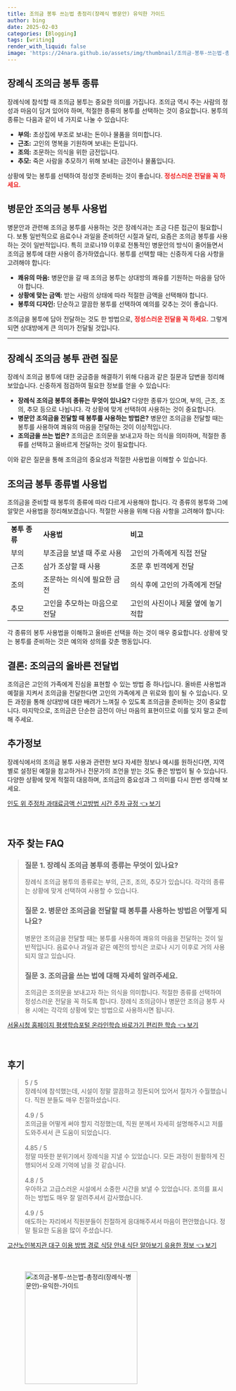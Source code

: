```yaml
---
title: 조의금 봉투 쓰는법 총정리(장례식 병문안) 유익한 가이드
author: bing
date: 2025-02-03
categories: [Blogging]
tags: [writing]
render_with_liquid: false
image: 'https://24nara.github.io/assets/img/thumbnail/조의금-봉투-쓰는법-총정리(장례식-병문안)-유익한-가이드.webp'
---
```



<h2 id='장례식_조의금_봉투_종류'>장례식 조의금 봉투 종류</h2>

<p>장례식에 참석할 때 조의금 봉투는 중요한 의미를 가집니다. 조의금 역시 주는 사람의 정성과 마음이 담겨 있어야 하며, 적절한 종류의 봉투를 선택하는 것이 중요합니다. 봉투의 종류는 다음과 같이 네 가지로 나눌 수 있습니다:</p>

<ul>
    <li><b>부의:</b> 초상집에 부조로 보내는 돈이나 물품을 의미합니다.</li>
    <li><b>근조:</b> 고인의 명복을 기원하며 보내는 돈입니다.</li>
    <li><b>조의:</b> 조문하는 의식을 위한 금전입니다.</li>
    <li><b>추모:</b> 죽은 사람을 추모하기 위해 보내는 금전이나 물품입니다.</li>
</ul>

<p>상황에 맞는 봉투를 선택하여 정성껏 준비하는 것이 좋습니다. <b><span style="color: #ee2323;">정성스러운 전달을 꼭 하세요.</span></b></p>

<h2 id='병문안_조의금_봉투_사용법'>병문안 조의금 봉투 사용법</h2>

<p>병문안과 관련해 조의금 봉투를 사용하는 것은 장례식과는 조금 다른 접근이 필요합니다. 보통 일반적으로 음료수나 과일을 준비하던 시절과 달리, 요즘은 조의금 봉투를 사용하는 것이 일반적입니다. 특히 코로나19 이후로 전통적인 병문안의 방식이 줄어들면서 조의금 봉투에 대한 사용이 증가하였습니다. 봉투를 선택할 때는 신중하게 다음 사항을 고려해야 합니다:</p>

<ul>
    <li><b>쾌유의 마음:</b> 병문안을 갈 때 조의금 봉투는 상대방의 쾌유를 기원하는 마음을 담아야 합니다.</li>
    <li><b>상황에 맞는 금액:</b> 받는 사람의 상태에 따라 적절한 금액을 선택해야 합니다.</li>
    <li><b>봉투의 디자인:</b> 단순하고 깔끔한 봉투를 선택하여 예의를 갖추는 것이 좋습니다.</li>
</ul>

<p>조의금을 봉투에 담아 전달하는 것도 한 방법으로, <b><span style="color: #ee2323;">정성스러운 전달을 꼭 하세요.</span></b> 그렇게 되면 상대방에게 큰 의미가 전달될 것입니다.</p>

<hr />

<h2 id='장례식_조의금_봉투_질문'>장례식 조의금 봉투 관련 질문</h2>

<p>장례식 조의금 봉투에 대한 궁금증을 해결하기 위해 다음과 같은 질문과 답변을 정리해보았습니다. 신중하게 점검하여 필요한 정보를 얻을 수 있습니다:</p>

<ul>
    <li><b>장례식 조의금 봉투의 종류는 무엇이 있나요?</b> 다양한 종류가 있으며, 부의, 근조, 조의, 추모 등으로 나뉩니다. 각 상황에 맞게 선택하여 사용하는 것이 중요합니다.</li>
    <li><b>병문안 조의금을 전달할 때 봉투를 사용하는 방법은?</b> 병문안 조의금을 전달할 때는 봉투를 사용하여 쾌유의 마음을 전달하는 것이 이상적입니다.</li>
    <li><b>조의금을 쓰는 법은?</b> 조의금은 조의문을 보내고자 하는 의식을 의미하며, 적절한 종류를 선택하고 올바르게 전달하는 것이 필요합니다.</li>
</ul>

<p>이와 같은 질문을 통해 조의금의 중요성과 적절한 사용법을 이해할 수 있습니다.</p>

<h2 id='조의금_봉투_종류별_사용법'>조의금 봉투 종류별 사용법</h2>

<p>조의금을 준비할 때 봉투의 종류에 따라 다르게 사용해야 합니다. 각 종류의 봉투와 그에 알맞은 사용법을 정리해보겠습니다. 적절한 사용을 위해 다음 사항을 고려해야 합니다:</p>

<table>
    <tr>
        <td><b>봉투 종류</b></td>
        <td><b>사용법</b></td>
        <td><b>비고</b></td>
    </tr>
    <tr>
        <td>부의</td>
        <td>부조금을 보낼 때 주로 사용</td>
        <td>고인의 가족에게 직접 전달</td>
    </tr>
    <tr>
        <td>근조</td>
        <td>삼가 조상할 때 사용</td>
        <td>조문 후 빈객에게 전달</td>
    </tr>
    <tr>
        <td>조의</td>
        <td>조문하는 의식에 필요한 금전</td>
        <td>의식 후에 고인의 가족에게 전달</td>
    </tr>
    <tr>
        <td>추모</td>
        <td>고인을 추모하는 마음으로 전달</td>
        <td>고인의 사진이나 제물 옆에 놓기 적합</td>
    </tr>
</table>

<p>각 종류의 봉투 사용법을 이해하고 올바른 선택을 하는 것이 매우 중요합니다. 상황에 맞는 봉투를 준비하는 것은 예의와 성의를 갖춘 행동입니다.</p>

<h2 id='결론_조의금_올바른_전달법'>결론: 조의금의 올바른 전달법</h2>

<p>조의금은 고인의 가족에게 진심을 표현할 수 있는 방법 중 하나입니다. 올바른 사용법과 예절을 지켜서 조의금을 전달한다면 고인의 가족에게 큰 위로와 힘이 될 수 있습니다. 모든 과정을 통해 상대방에 대한 배려가 느껴질 수 있도록 조의금을 준비하는 것이 중요합니다. 마지막으로, 조의금은 단순한 금전이 아닌 마음의 표현이므로 이를 잊지 말고 준비해 주세요.</p>

<h2 id='추가정보'>추가정보</h2>

<p>장례식에서의 조의금 봉투 사용과 관련한 보다 자세한 정보나 예시를 원하신다면, 지역별로 설정된 예절을 참고하거나 전문가의 조언을 받는 것도 좋은 방법이 될 수 있습니다. 다양한 상황에 맞게 적절히 대응하며, 조의금의 중요성과 그 의미를 다시 한번 생각해 보세요.</p>


<p><a class="click-button" title="인도 위 주정차 과태료금액 신고방법 시간 주차 규정" href="https://24nara.github.io/posts/%EC%9D%B8%EB%8F%84-%EC%9C%84-%EC%A3%BC%EC%A0%95%EC%B0%A8-%EA%B3%BC%ED%83%9C%EB%A3%8C%EA%B8%88%EC%95%A1-%EC%8B%A0%EA%B3%A0%EB%B0%A9%EB%B2%95-%EC%8B%9C%EA%B0%84-%EC%A3%BC%EC%B0%A8-%EA%B7%9C%EC%A0%95/" rel="dofollow">인도 위 주정차 과태료금액 신고방법 시간 주차 규정 👈 보기</a></p><br>
<h2 id='자주_찾는_FAQ'>자주 찾는 FAQ</h2>
<div itemscope="" itemtype="https://schema.org/FAQPage"> 
<blockquote> 
<div itemscope="" itemprop="mainEntity" itemtype="https://schema.org/Question"> 
<h3 itemprop="name">질문 1. 장례식 조의금 봉투의 종류는 무엇이 있나요?</h3> 
<div itemscope="" itemprop="acceptedAnswer" itemtype="https://schema.org/Answer"> 
<span itemprop="text"> 
<p>장례식 조의금 봉투의 종류로는 부의, 근조, 조의, 추모가 있습니다. 각각의 종류는 상황에 맞게 선택하여 사용할 수 있습니다.</p> 
</span> 
</div> 
</div> 

<div itemscope="" itemprop="mainEntity" itemtype="https://schema.org/Question"> 
<h3 itemprop="name">질문 2. 병문안 조의금을 전달할 때 봉투를 사용하는 방법은 어떻게 되나요?</h3> 
<div itemscope="" itemprop="acceptedAnswer" itemtype="https://schema.org/Answer"> 
<span itemprop="text"> 
<p>병문안 조의금을 전달할 때는 봉투를 사용하여 쾌유의 마음을 전달하는 것이 일반적입니다. 음료수나 과일과 같은 예전의 방식은 코로나 시기 이후로 거의 사용되지 않고 있습니다.</p> 
</span> 
</div> 
</div> 

<div itemscope="" itemprop="mainEntity" itemtype="https://schema.org/Question"> 
<h3 itemprop="name">질문 3. 조의금을 쓰는 법에 대해 자세히 알려주세요.</h3> 
<div itemscope="" itemprop="acceptedAnswer" itemtype="https://schema.org/Answer"> 
<span itemprop="text"> 
<p>조의금은 조의문을 보내고자 하는 의식을 의미합니다. 적절한 종류를 선택하여 정성스러운 전달을 꼭 하도록 합니다. 장례식 조의금이나 병문안 조의금 봉투 사용 시에는 각각의 상황에 맞는 방법으로 사용하시면 됩니다.</p> 
</span> 
</div> 
</div> 
</blockquote> 
</div>
<p><a class="click-button" title="서울시청 홈페이지 평생학습포털 온라인학습 바로가기 편리한 학습" href="https://24nara.github.io/posts/%EC%84%9C%EC%9A%B8%EC%8B%9C%EC%B2%AD-%ED%99%88%ED%8E%98%EC%9D%B4%EC%A7%80-%ED%8F%89%EC%83%9D%ED%95%99%EC%8A%B5%ED%8F%AC%ED%84%B8-%EC%98%A8%EB%9D%BC%EC%9D%B8%ED%95%99%EC%8A%B5-%EB%B0%94%EB%A1%9C%EA%B0%80%EA%B8%B0-%ED%8E%B8%EB%A6%AC%ED%95%9C-%ED%95%99%EC%8A%B5/" rel="dofollow">서울시청 홈페이지 평생학습포털 온라인학습 바로가기 편리한 학습 👈 보기</a></p><br>
<h2 id='후기'>후기</h2>
<div itemscope itemtype="https://schema.org/Product">
  <blockquote>
  <div itemprop="review" itemscope itemtype="https://schema.org/Review">
      <div itemprop="reviewRating" itemscope itemtype="https://schema.org/Rating"> <span itemprop="ratingValue">5</span> / <span itemprop="bestRating">5</span> </div>
      <span itemprop="reviewBody">장례식에 참석했는데, 시설이 정말 깔끔하고 정돈되어 있어서 절차가 수월했습니다. 직원 분들도 매우 친절하셨습니다.</span>
  </div>
  <br>
  <div itemprop="review" itemscope itemtype="https://schema.org/Review">
      <div itemprop="reviewRating" itemscope itemtype="https://schema.org/Rating"> <span itemprop="ratingValue">4.9</span> / <span itemprop="bestRating">5</span> </div>
      <span itemprop="reviewBody">조의금을 어떻게 써야 할지 걱정했는데, 직원 분께서 자세히 설명해주시고 저를 도와주셔서 큰 도움이 되었습니다.</span>
  </div>
  <br>
  <div itemprop="review" itemscope itemtype="https://schema.org/Review">
      <div itemprop="reviewRating" itemscope itemtype="https://schema.org/Rating"> <span itemprop="ratingValue">4.85</span> / <span itemprop="bestRating">5</span> </div>
      <span itemprop="reviewBody">정말 따뜻한 분위기에서 장례식을 지낼 수 있었습니다. 모든 과정이 원활하게 진행되어서 오래 기억에 남을 것 같습니다.</span>
  </div>
  <br>
  <div itemprop="review" itemscope itemtype="https://schema.org/Review">
      <div itemprop="reviewRating" itemscope itemtype="https://schema.org/Rating"> <span itemprop="ratingValue">4.8</span> / <span itemprop="bestRating">5</span> </div>
      <span itemprop="reviewBody">우아하고 고급스러운 시설에서 소중한 시간을 보낼 수 있었습니다. 조의를 표시하는 방법도 매우 잘 알려주셔서 감사했습니다.</span>
  </div>
  <br>
  <div itemprop="review" itemscope itemtype="https://schema.org/Review">
      <div itemprop="reviewRating" itemscope itemtype="https://schema.org/Rating"> <span itemprop="ratingValue">4.9</span> / <span itemprop="bestRating">5</span> </div>
      <span itemprop="reviewBody">애도하는 자리에서 직원분들이 친절하게 응대해주셔서 마음이 편안했습니다. 정말 필요한 도움을 많이 주셨습니다.</span>
  </div>
  </blockquote>
</div>
<p><a class="click-button" title="고산노인복지관 대구 이용 방법 경로 식당 안내 식단 알아보기 유용한 정보" href="https://24nara.github.io/posts/%EA%B3%A0%EC%82%B0%EB%85%B8%EC%9D%B8%EB%B3%B5%EC%A7%80%EA%B4%80-%EB%8C%80%EA%B5%AC-%EC%9D%B4%EC%9A%A9-%EB%B0%A9%EB%B2%95-%EA%B2%BD%EB%A1%9C-%EC%8B%9D%EB%8B%B9-%EC%95%88%EB%82%B4-%EC%8B%9D%EB%8B%A8-%EC%95%8C%EC%95%84%EB%B3%B4%EA%B8%B0-%EC%9C%A0%EC%9A%A9%ED%95%9C-%EC%A0%95%EB%B3%B4/" rel="dofollow">고산노인복지관 대구 이용 방법 경로 식당 안내 식단 알아보기 유용한 정보 👈 보기</a></p><br>
<figure class="image"><img src="https://24nara.github.io/assets/img/thumbnail/조의금-봉투-쓰는법-총정리(장례식-병문안)-유익한-가이드.webp" alt="조의금-봉투-쓰는법-총정리(장례식-병문안)-유익한-가이드" width="256" height="256"></figure>